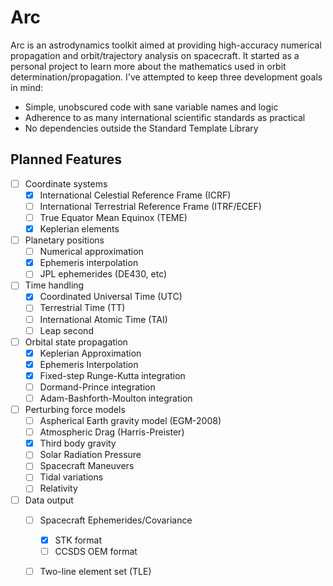 # Arc
Arc is an astrodynamics toolkit aimed at providing high-accuracy numerical propagation and orbit/trajectory analysis on spacecraft. It started as a personal project to learn more about the mathematics used in orbit determination/propagation. I've attempted to keep three development goals in mind:
 - Simple, unobscured code with sane variable names and logic
 - Adherence to as many international scientific standards as practical
 - No dependencies outside the Standard Template Library

## Planned Features

 - [ ] Coordinate systems
	 - [x] International Celestial Reference Frame (ICRF)
	 - [ ] International Terrestrial Reference Frame (ITRF/ECEF)
	 - [ ] True Equator Mean Equinox (TEME)
	 - [x] Keplerian elements
 - [ ] Planetary positions
	 - [ ] Numerical approximation
	 - [x] Ephemeris interpolation
	 - [ ] JPL ephemerides (DE430, etc)
 - [ ] Time handling
	 - [x] Coordinated Universal Time (UTC)
	 - [ ] Terrestrial Time (TT)
	 - [ ] International Atomic Time (TAI)
	 - [ ] Leap second
 - [ ] Orbital state propagation
	 - [x] Keplerian Approximation
	 - [x] Ephemeris Interpolation
	 - [x] Fixed-step Runge-Kutta integration
	 - [ ] Dormand-Prince integration
	 - [ ] Adam-Bashforth-Moulton integration
 - [ ] Perturbing force models
	 - [ ] Aspherical Earth gravity model (EGM-2008)
	 - [ ] Atmospheric Drag (Harris-Preister)
	 - [x] Third body gravity
	 - [ ] Solar Radiation Pressure
	 - [ ] Spacecraft Maneuvers
	 - [ ] Tidal variations
	 - [ ] Relativity
 - [ ] Data output
	 - [ ] Spacecraft Ephemerides/Covariance
		 - [x] STK format
		 - [ ] CCSDS OEM format
	 - [ ] Two-line element set (TLE)

